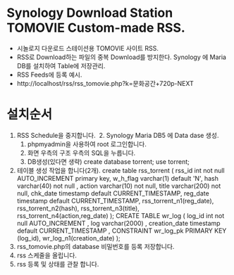 # Synology Download Station TOMOVIE Custom-made RSS.
  - 시놀로지 다운로드 스테이션용 TOMOVIE 사이트 RSS.
  - RSS로 Download하는 파일의 중복 Download를 방지한다.
    Synology 에 Maria DB를 설치하여 Table에 저장관리.
  - RSS Feeds에 등록 예시.
  - http://localhost/rss/rss_tomovie.php?k=문화공간+720p-NEXT
    
# 설치순서
  1. RSS Schedule을 중지합니다.
  2. Synology Maria DB5 에 Data dase 생성.
     1) phpmyadmin을 사용하여 root 로그인합니다.
     2) 화면 우측의 구조 우측의 SQL을 누릅니다.
     3) DB생성(있다면 생략)
        create database torrent;
        use torrent;
  3. 테이블 생성 작업을 합니다(2개).
     create table rss_torrent
     (
         rss_id     int not null AUTO_INCREMENT primary key,
         w_h_flag   varchar(1)   default 'N',
         hash       varchar(40)  not null ,
         action     varchar(10)  not null,
         title      varchar(200) not null,
         chk_date   timestamp    default CURRENT_TIMESTAMP,
         reg_date   timestamp    default CURRENT_TIMESTAMP,
         rss_torrent_n1(reg_date),
         rss_torrent_n2(hash),
         rss_torrent_n3(title),
         rss_torrent_n4(action,reg_date)
     );
    CREATE TABLE wr_log
    ( log_id        int not null AUTO_INCREMENT ,
      log           varchar(2000) ,
      creation_date timestamp default CURRENT_TIMESTAMP ,
      CONSTRAINT wr_log_pk PRIMARY KEY (log_id),
      wr_log_n1(creation_date)
    );
  4. rss_tomovie.php의 database 비밀번호를 등록 저장합니다.
  5. rss 스케줄을 올립니다.
  6. rss 등록 및 상태를 관찰 합니다.

